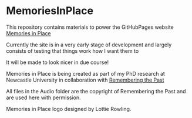 ﻿# MemoriesInPlace
 
 This repository contains materials to power the GitHubPages website [Memories in Place](https://hcr-gh.github.io/MemoriesInPlace/)
 
 Currently the site is in a very early stage of development and largely consists of testing that things work how I want them to
 
 It will be made to look nicer in due course!
 
 Memories in Place is being created as part of my PhD research at Newcastle University in collaboration with [Remembering the Past](https://www.rememberingthepast.co.uk/)

 All files in the Audio folder are the copyright of Remembering the Past and are used here with permission.

 Memories in Place logo designed by Lottie Rowling.
 
 

